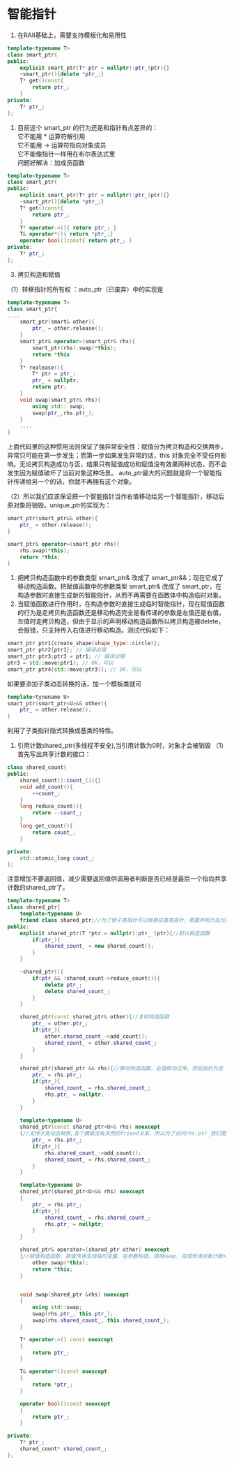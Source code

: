 <!--
 * @Author: zzzzztw
 * @Date: 2023-03-02 10:44:19
 * @LastEditors: Do not edit
 * @LastEditTime: 2023-07-12 13:49:51
 * @FilePath: /myLearning/modernC++/1.实现智能指针.md
-->
<!--
 * @Author: zzzzztw
 * @Date: 2023-03-02 10:44:19
 * @LastEditors: Do not edit
 * @LastEditTime: 2023-03-06 09:43:40
 * @FilePath: /cpptest/modernC++/1.实现智能指针.md
-->
# 智能指针
1. 在RAII基础上，需要支持模板化和易用性

```cpp
template<typename T>
class smart_ptr{
public:
    explicit smart_ptr(T* ptr = nullptr):ptr_(ptr){}
    ~smart_ptr(){delete *ptr_;}
    T* get()const{
        return ptr_;
    }
private:
    T* ptr_;
};
```

1. 目前这个 smart_ptr 的行为还是和指针有点差异的：  
它不能用 * 运算符解引用  
它不能用 -> 运算符指向对象成员  
它不能像指针一样用在布尔表达式里  
问题好解决：加成员函数

```cpp
template<typename T>
class smart_ptr{
public:
    explicit smart_ptr(T* ptr = nullptr):ptr_(ptr){}
    ~smart_ptr(){delete *ptr_;}
    T* get()const{
        return ptr_;
    }
    T* operator->(){ return ptr_; }
    T& operator*(){ return *ptr_;}
    operator bool()const{ return ptr_; }
private:
    T* ptr_;
};
```

3. 拷贝构造和赋值

（1）转移指针的所有权 ：auto_ptr（已废弃）中的实现是

```cpp
template<typename T>
class smart_ptr{
....
    smart_ptr(smart& other){
        ptr_ = other.release();
    }
    smart_ptr& operator=(smart_ptr& rhs){
        smart_ptr(rhs).swap(*this);
        return *this
    }
    T* realease(){
        T* ptr = ptr_;
        ptr_ = nullptr;
        return ptr;
    }
    void swap(smart_ptr& rhs){
        using std:: swap;
        swap(ptr_,rhs.ptr_);
    }
    ....
}

```

上面代码里的这种惯用法则保证了强异常安全性：赋值分为拷贝构造和交换两步，异常只可能在第一步发生；而第一步如果发生异常的话，this 对象完全不受任何影响。无论拷贝构造成功与否，结果只有赋值成功和赋值没有效果两种状态，而不会发生因为赋值破坏了当前对象这种场景。
auto_ptr最大的问题就是将一个智能指针传递给另一个的话，你就不再拥有这个对象。  
  
（2）所以我们应该保证把一个智能指针当作右值移动给另一个智能指针，移动后原对象将销毁。unique_ptr的实现为： 

```cpp
smart_ptr(smart_ptr&& other){
    ptr_ = other.release();
}

smart_ptr& operator=(smart_ptr rhs){
    rhs.swap(*this);
    return *this;
}
```

1. 把拷贝构造函数中的参数类型 smart_ptr& 改成了 smart_ptr&&；现在它成了移动构造函数。把赋值函数中的参数类型 smart_ptr& 改成了 smart_ptr，在构造参数时直接生成新的智能指针，从而不再需要在函数体中构造临时对象。
2. 当赋值函数进行作用时，在构造参数时直接生成临时智能指针，现在赋值函数的行为是走拷贝构造函数还是移动构造完全是看传递的参数是左值还是右值，左值时走拷贝构造，但由于显示的声明移动构造函数所以拷贝构造被delete，会报错，只支持传入右值进行移动构造。测试代码如下：

```cpp
smart_ptr ptr1{create_shape(shape_type::circle)};  
smart_ptr ptr2{ptr1}; // 编译出错  
smart_ptr ptr3;ptr3 = ptr1; // 编译出错  
ptr3 = std::move(ptr1); // OK，可以  
smart_ptr ptr4{std::move(ptr3)}; // OK，可以
```
如果要添加子类动态转换的话，加一个模板类就可
```cpp
template<tynename U>
smart_ptr(smart_ptr<U>&& other){
    ptr_ = other.release();
}
```

利用了子类指针隐式转换成基类的特性。

1. 引用计数shared_ptr(多线程不安全),当引用计数为0时，对象才会被销毁
（1）首先写出共享计数的接口：

```cpp
class shared_count{
public:
    shared_count():count_(1){}
    void add_count(){
        ++count_;
    }
    long reduce_count(){
        return --count_;
    }
    long get_count(){
        return count_;
    }

private:
    std::atomic_long count_;
};
```

注意增加不要返回值，减少需要返回值供调用者判断是否已经是最后一个指向共享计数的shared_ptr了。

```cpp
template<typename T>
class shared_ptr{
    template<typename U>
    friend class shared_ptr;//为了使子类指针可以转换成基类指针，需要声明为友元类来访问私有成员
public:
    explicit shared_ptr(T *ptr = nullptr):ptr_ (ptr){//默认构造函数
        if(ptr_){
            shared_count_ = new shared_count();
        }
    }

    ~shared_ptr(){
        if(ptr_&& !shared_count->reduce_count()){
            delete ptr_;
            delete shared_count_;
        }
    }

    shared_ptr(const shared_ptr& other){//复制构造函数
        ptr_ = other.ptr_;
        if(ptr_){
            other.shared_count_->add_count();
            shared_count_ = other.shared_count_;
        }
    }

    shared_ptr(shared_ptr && rhs){//移动构造函数，右值移动过来，然后指针为空
        ptr_ = rhs.ptr_;
        if(ptr_){
            shared_count_ = rhs.shared_count_;
            rhs.ptr_ = nullptr;
        }
    }
    
    template<typename U>
    shared_ptr(const shared_ptr<U>& rhs) noexcept
    {//支持子类动态转换,各个模板没有天然的friend关系，所以为了访问rhs.ptr_我们需要把模板声明成友元类
        ptr_ = rhs.ptr_;
        if(ptr_){
            rhs.shared_count_->add_count();
            shared_count_ = rhs.shared_count_;
        }
    }

    template<typename U>
    shared_ptr(shared_ptr<U>&& rhs) noexcept
    {
        ptr_ = rhs.ptr_;
        if(ptr_){
            shared_count_ = rhs.shared_count_;
            rhs.ptr_ = nullptr;
        }
    }   

    shared_ptr& operater=(shared_ptr other) noexcept
    {//赋值构造函数，按值传递生成临时变量，在参数构造，调用swap，完成传递对象计数+1，函数完成后销毁，调用析构函数，原来对象计数-1
        other.swap(*this);
        return *this;
    }


    void swap(shared_ptr &rhs) noexcept
    {
        using std::swap;
        swap(rhs.ptr_, this.ptr_);
        swap(rhs.shared_count_, this.shared_count_);
    }

    T* operator->() const noexcept
    {
        return ptr_;
    }

    T& operator*()const noexcept
    {
        return *ptr_;
    }

    operator bool()const noexcept
    {
        return ptr_;
    }

private:
    T* ptr_;
    shared_count* shared_count_;
};

```